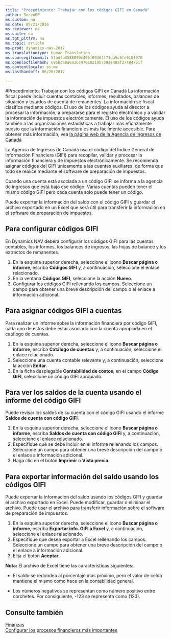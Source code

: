 ```yaml
---
title: "Procedimiento: Trabajar con los códigos GIFI en Canadá"
author: SorenGP
ms.custom: na
ms.date: 09/21/2016
ms.reviewer: na
ms.suite: na
ms.tgt_pltfrm: na
ms.topic: article
ms-prod: dynamics-nav-2017
ms.translationtype: Human Translation
ms.sourcegitcommit: 51adfb3588099c496f0946ff71da5c6fe518f070
ms.openlocfilehash: 695bca0a6836c47610210b759ae48af27484761f
ms.contentlocale: es-mx
ms.lasthandoff: 06/26/2017

---
```


#<a name="how-to-work-with-gifi-codes-in-canada"></a>Procedimiento: Trabajar con los códigos GIFI en Canadá
La información fiscal puede incluir cuentas contables, informes, resultados, balances de situación y estados de cuenta de remanentes. La información se fiscal clasifica mediante códigos. El uso de los códigos ayuda al director a procesar la información, a prepararse para el registro electrónico y a validar la información de impuestos electrónicamente. El uso de los códigos ayuda también a las organizaciones estadísticas a trabajar más eficazmente puesto que la información financiera es más fácilmente accesible. Para obtener más información, vea [la página web de la Agencia de Ingresos de Canadá](http://www.cra-arc.gc.ca/)

La Agencia de Ingresos de Canadá usa el código del Índice General de Información Financiera (GIFI) para recopilar, validar y procesar la información financiera y de impuestos electrónicamente. Se recomienda asignar códigos del GIFI únicamente a las cuentas auxiliares, de forma que todo se realice mediante el software de preparación de impuestos.

Cuando una cuenta está asociada a un código GIFI se informa a la agencia de ingresos que está bajo ese código. Varias cuentas pueden tener el mismo código GIFI pero cada cuenta solo puede tener un código.

Puede exportar la información del saldo con el código GIFI y guardar el archivo exportado en un Excel que será útil para transferir la información en el software de preparación de impuestos.

## <a name="to-set-up-gifi-codes"></a>Para configurar códigos GIFI
En Dynamics NAV deberá configurar los códigos GIFI para las cuentas contables, los informes, los balances de ingresos, las hojas de balance y los extractos de remanentes.

1. En la esquina superior derecha, seleccione el icono **Buscar página o informe**, escriba **Códigos GIFI** y, a continuación, seleccione el enlace relacionado.
2. En la ventana **Códigos GIFI**, seleccione la acción **Nuevo**.
3. Configurar los códigos GIFI rellenando los campos. Seleccione un campo para obtener una breve descripción del campo o el enlace a información adicional.

## <a name="to-associate-gifi-codes-with-gl-accounts"></a>Para asignar códigos GIFI a cuentas
Para realizar un informe sobre la información financiera por código GIFI, cada uno de estos debe estar asociado con la cuenta apropiada en el catálogo de cuentas.

1. En la esquina superior derecha, seleccione el icono **Buscar página o informe**, escriba **Catálogo de cuentas** y, a continuación, seleccione el enlace relacionado.
2. Seleccione una cuenta contable relevante y, a continuación, seleccione la acción **Editar**.
3. En la ficha desplegable **Contabilidad de costos**, en el campo **Código GIFI**, seleccione un código GIFI apropiado.

## <a name="to-view-account-balances-using-the-gifi-code-report"></a>Para ver los saldos de la cuenta usando el informe del código GIFI
Puede revisar los saldos de su cuenta con el código GIFI usando el informe **Saldos de cuenta con código GIFI**.

1. En la esquina superior derecha, seleccione el icono **Buscar página o informe**, escriba **Saldos de cuenta con código GIFI** y, a continuación, seleccione el enlace relacionado.
2. Especifique qué se debe incluir en el informe rellenando los campos. Seleccione un campo para obtener una breve descripción del campo o el enlace a información adicional.
3. Haga clic en el botón **Imprimir** o **Vista previa**.

## <a name="to-export-balance-information-using-gifi-codes"></a>Para exportar información del saldo usando los códigos GIFI
Puede exportar la información del saldo usando los códigos GIFI y guardar el archivo exportado en Excel. Puede modificar, guardar o eliminar el archivo. Puede usar el archivo para transferir información sobre el software de preparación de impuestos.

1. En la esquina superior derecha, seleccione el icono **Buscar página o informe**, escriba **Exportar info. GIFI a Excel** y, a continuación, seleccione el enlace relacionado.
2. Especifique que desea exportar a Excel rellenando los campos. Seleccione un campo para obtener una breve descripción del campo o el enlace a información adicional.
3. Elija el botón **Aceptar**.

**Nota:** El archivo de Excel tiene las características siguientes:

* El saldo se redondea al porcentaje más próximo, pero el valor de celda mantiene el mismo como hace en la contabilidad general.

* Los números negativos se representan como número positivo entre corchetes. Por consiguiente, -123 se representa como (123).

## <a name="see-also"></a>Consulte también
[Finanzas](finance-setup.md)   
[Configurar los procesos financieros más importantes](finance-setup-setup-finance-setup.md)

